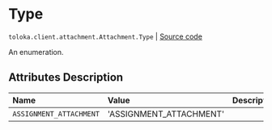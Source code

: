 # Type
`toloka.client.attachment.Attachment.Type` | [Source code](https://github.com/Toloka/toloka-kit/blob/v1.2.0/src/client/attachment.py#L28)

An enumeration.

## Attributes Description

| Name | Value | Description |
| :------| :-----------| :----------| 
`ASSIGNMENT_ATTACHMENT`|'ASSIGNMENT_ATTACHMENT'|
